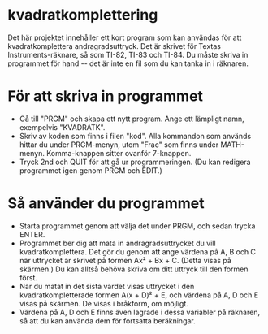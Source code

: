 kvadratkomplettering
====================

Det här projektet innehåller ett kort program som kan användas för att kvadratkomplettera andragradsuttryck. Det är skrivet för Textas Instruments-räknare, så som TI-82, TI-83 och TI-84. Du måste skriva in programmet för hand -- det är inte en fil som du kan tanka in i räknaren.

För att skriva in programmet
============================
* Gå till "PRGM" och skapa ett nytt program. Ange ett lämpligt namn, exempelvis "KVADRATK".
* Skriv av koden som finns i filen "kod". Alla kommandon som används hittar du under PRGM-menyn, utom "Frac" som finns under MATH-menyn. Komma-knappen sitter ovanför 7-knappen.
* Tryck 2nd och QUIT för att gå ur programmeringen. (Du kan redigera programmet igen genom PRGM och EDIT.)

Så använder du programmet
=========================
* Starta programmet genom att välja det under PRGM, och sedan trycka ENTER.
* Programmet ber dig att mata in andragradsuttrycket du vill kvadratkomplettera. Det gör du genom att ange värdena på A, B och C när uttrycket är skrivet på formen Ax² + Bx + C. (Detta visas på skärmen.) Du kan alltså behöva skriva om ditt uttryck till den formen först.
* När du matat in det sista värdet visas uttrycket i den kvadratkompletterade formen A(x + D)² + E, och värdena på A, D och E visas på skärmen. De visas i bråkform, om möjligt.
* Värdena på A, D och E finns även lagrade i dessa variabler på räknaren, så att du kan använda dem för fortsatta beräkningar.
